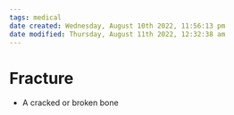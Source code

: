 ```yaml
---
tags: medical
date created: Wednesday, August 10th 2022, 11:56:13 pm
date modified: Thursday, August 11th 2022, 12:32:38 am
---
```


# Fracture
- A cracked or broken bone

